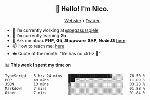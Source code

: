 <h2 align="center">👋 Hello! I'm Nico.</h2>
<p align="center">
  <a href="https://gruselhaus.com">Website</a> •
  <a href="https://twitter.com/NicoFinkernagel">Twitter</a>
</p>


- 🔭 I’m currently working at [@pegasusspiele](https://pegasus.de/en)
- 🌱 I’m currently learning **Go**
- 💬 Ask me about **PHP, Git, Shopware, SAP, NodeJS** [here](https://github.com/gruselhaus/gruselhaus/issues)
- 📫 How to reach me: [here](https://github.com/gruselhaus/gruselhaus/issues)
- ☁️ Quote of the month: "life has no ctrl-z 🌴"

📊 **This week I spent my time on**
<!--START_SECTION:waka-->
```text
TypeScript   5 hrs 24 mins   ███████████████████▓░░░░░   78.50 % 
PHP          49 mins         ███░░░░░░░░░░░░░░░░░░░░░░   11.89 % 
JSON         13 mins         ▓░░░░░░░░░░░░░░░░░░░░░░░░   03.28 % 
Markdown     7 mins          ▒░░░░░░░░░░░░░░░░░░░░░░░░   01.88 % 
Other        7 mins          ▒░░░░░░░░░░░░░░░░░░░░░░░░   01.84 % 
```
<!--END_SECTION:waka-->
